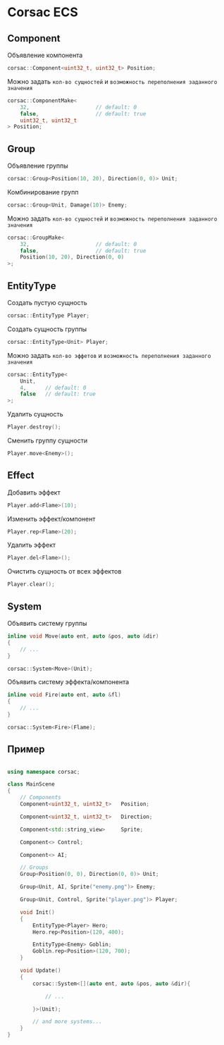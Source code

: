 # Corsac ECS

## Component

Объявление компонента

```c++
corsac::Component<uint32_t, uint32_t> Position;
```

Можно задать `кол-во сущностей` и `возможность переполнения заданного значения`

```c++
corsac::ComponentMake<
    32,                     // default: 0
    false,                  // default: true
    uint32_t, uint32_t
> Position;
```

## Group

Объявление группы

```c++
corsac::Group<Position(10, 20), Direction(0, 0)> Unit;
```

Комбинирование групп

```c++
corsac::Group<Unit, Damage(10)> Enemy;
```

Можно задать `кол-во сущностей` и `возможность переполнения заданного значения`

```c++
corsac::GroupMake<
    32,                     // default: 0
    false,                  // default: true
    Position(10, 20), Direction(0, 0)
>;
```

## EntityType

Создать пустую сущность

```c++
corsac::EntityType Player;
```

Создать сущность группы

```c++
corsac::EntityType<Unit> Player;
```

Можно задать `кол-во эффетов` и `возможность переполнения заданного значения`

```c++
corsac::EntityType<
    Unit,
    4,      // default: 0
    false   // default: true
>;
```

Удалить сущность

```c++
Player.destroy();
```

Сменить группу сущности

```c++
Player.move<Enemy>();
```

## Effect

Добавить эффект

```c++
Player.add<Flame>(10);
```

Изменить эффект/компонент

```c++
Player.rep<Flame>(20);
```

Удалить эффект

```c++
Player.del<Flame>();
```

Очистить сущность от всех эффектов

```c++
Player.clear();
```

## System

Объявить систему группы

```c++
inline void Move(auto ent, auto &pos, auto &dir)
{
    // ...
}
```

```c++
corsac::System<Move>(Unit);
```

Объявить систему эффекта/компонента

```c++
inline void Fire(auto ent, auto &fl)
{
    // ...
}
```

```c++
corsac::System<Fire>(Flame);
```
## Пример

```c++

using namespace corsac;

class MainScene
{
    // Components
    Component<uint32_t, uint32_t>   Position;

    Component<uint32_t, uint32_t>   Direction;

    Component<std::string_view>     Sprite;

    Component<> Control;

    Component<> AI;

    // Groups
    Group<Position(0, 0), Direction(0, 0)> Unit;

    Group<Unit, AI, Sprite("enemy.png")> Enemy;

    Group<Unit, Control, Sprite("player.png")> Player;

    void Init()
    {
        EntityType<Player> Hero;
        Hero.rep<Position>(120, 400);

        EntityType<Enemy> Goblin;
        Goblin.rep<Position>(120, 700);
    }

    void Update()
    {
        corsac::System<[](auto ent, auto &pos, auto &dir){

            // ...

        }>(Unit);

        // and more systems...
    }
}


```